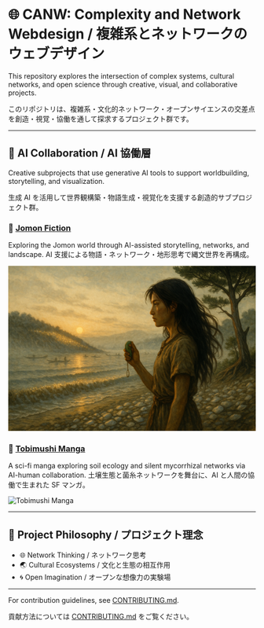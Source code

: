 # 🌐 CANW: Complexity and Network Webdesign / 複雑系とネットワークのウェブデザイン

This repository explores the intersection of complex systems, cultural networks, and open science through creative, visual, and collaborative projects.

このリポジトリは、複雑系・文化的ネットワーク・オープンサイエンスの交差点を創造・視覚・協働を通して探求するプロジェクト群です。

---

## 🤖 AI Collaboration / AI 協働層

Creative subprojects that use generative AI tools to support worldbuilding, storytelling, and visualization.

生成 AI を活用して世界観構築・物語生成・視覚化を支援する創造的サブプロジェクト群。

### 📘 [Jomon Fiction](./ai-collaboration/Jomon-Fiction/)

Exploring the Jomon world through AI-assisted storytelling, networks, and landscape.
AI 支援による物語・ネットワーク・地形思考で縄文世界を再構成。

![Jomon Fiction](./ai-collaboration/Jomon-Fiction/4_publication-layer/scene_001_magatama/story_001_magatama.png)

### 🦠 [Tobimushi Manga](./ai-collaboration/tobimushi-manga/)

A sci-fi manga exploring soil ecology and silent mycorrhizal networks via AI-human collaboration.
土壌生態と菌糸ネットワークを舞台に、AI と人間の協働で生まれた SF マンガ。

![Tobimushi Manga](./ai-collaboration/tobimushi-manga/4_publication-feedback/page-01-final.png)

---

## 🌱 Project Philosophy / プロジェクト理念

- 🌐 Network Thinking / ネットワーク思考
- 🌏 Cultural Ecosystems / 文化と生態の相互作用
- 🌀 Open Imagination / オープンな想像力の実験場

---

For contribution guidelines, see [CONTRIBUTING.md](./CONTRIBUTING.md).

貢献方法については [CONTRIBUTING.md](./CONTRIBUTING.md) をご覧ください。

